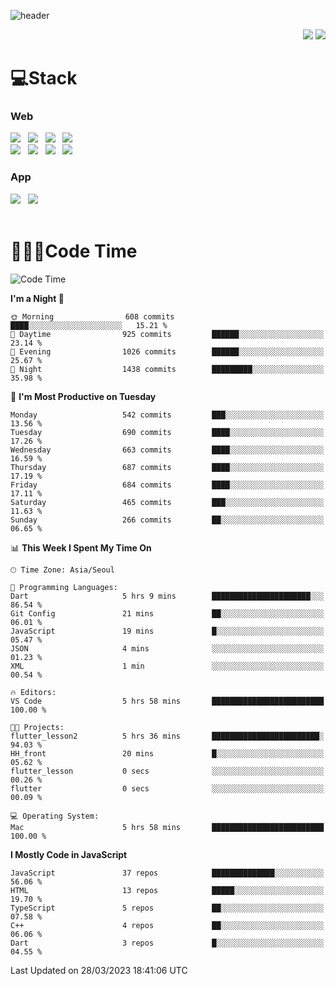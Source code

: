 ![header](https://capsule-render.vercel.app/api?type=waving&color=gradient&height=200&text=Cheri&fontAlign=70&fontAlignY=40&animation=twinkling)


<div align="end">
 <a href="https://cheri.tistory.com/"><img src="https://img.shields.io/badge/Blog-AD29B6?style=flat-square&logo=Tidal&logoColor=white"/></a> 
 <a href="mailto:hey.rnjs1135@gmail.com"><img src="https://img.shields.io/badge/Mail-EA4335?style=flat-square&logo=Gmail&logoColor=white"/></a>
</div>

<h1>💻Stack</h1>
<div>
 <h3>Web</h3>
 <!-- badge : https://shields.io/ -->
 <!-- icon : https://simpleicons.org/?q=Get -->
 <img src="https://img.shields.io/badge/HTML5-e74c3c?style=flat-square&logo=HTML5&logoColor=white"></img> &nbsp 
 <img src="https://img.shields.io/badge/CSS3-0A84FF?style=flat-square&logo=CSS3&logoColor=white"></img> &nbsp 
 <img src="https://img.shields.io/badge/tailwind%2Dcss-06B6D4?style=flat-square&logo=tailwindcss&logoColor=white"/></a> &nbsp 
 <img src="https://img.shields.io/badge/styled%2Dcomponents-DB7093?style=flat-square&logo=styled%2Dcomponents&logoColor=white"/></a>
 <br/>
 <img src="https://img.shields.io/badge/JavaScript-FFCD11?style=flat-square&logo=JavaScript&logoColor=white"></img> &nbsp 
 <img src="https://img.shields.io/badge/React-00BCF6?style=flat-square&logo=React&logoColor=white"></img> &nbsp 
 <img src="https://img.shields.io/badge/Redux-764ABC?style=flat-square&logo=Redux&logoColor=white"/> &nbsp 
 <img src="https://img.shields.io/badge/Zustand-582D3E?style=flat-square&logo=Zustand&logoColor=white"/></a> &nbsp 
 <br/>
 <h3>App</h3>
 <img src="https://img.shields.io/badge/Flutter-02569B?style=flat-square&logo=Flutter&logoColor=white"/></a> &nbsp 
 <img src="https://img.shields.io/badge/Getx-600EB2?style=flat-square"/></a> &nbsp 
</div> 

<br/>

<h1>👩🏼‍💻Code Time</h1>

<!--START_SECTION:waka-->
![Code Time](http://img.shields.io/badge/Code%20Time-2%2C116%20hrs%2030%20mins-blue)

**I'm a Night 🦉** 

```text
🌞 Morning                608 commits         ████░░░░░░░░░░░░░░░░░░░░░   15.21 % 
🌆 Daytime                925 commits         ██████░░░░░░░░░░░░░░░░░░░   23.14 % 
🌃 Evening                1026 commits        ██████░░░░░░░░░░░░░░░░░░░   25.67 % 
🌙 Night                  1438 commits        █████████░░░░░░░░░░░░░░░░   35.98 % 
```
📅 **I'm Most Productive on Tuesday** 

```text
Monday                   542 commits         ███░░░░░░░░░░░░░░░░░░░░░░   13.56 % 
Tuesday                  690 commits         ████░░░░░░░░░░░░░░░░░░░░░   17.26 % 
Wednesday                663 commits         ████░░░░░░░░░░░░░░░░░░░░░   16.59 % 
Thursday                 687 commits         ████░░░░░░░░░░░░░░░░░░░░░   17.19 % 
Friday                   684 commits         ████░░░░░░░░░░░░░░░░░░░░░   17.11 % 
Saturday                 465 commits         ███░░░░░░░░░░░░░░░░░░░░░░   11.63 % 
Sunday                   266 commits         ██░░░░░░░░░░░░░░░░░░░░░░░   06.65 % 
```


📊 **This Week I Spent My Time On** 

```text
🕑︎ Time Zone: Asia/Seoul

💬 Programming Languages: 
Dart                     5 hrs 9 mins        ██████████████████████░░░   86.54 % 
Git Config               21 mins             ██░░░░░░░░░░░░░░░░░░░░░░░   06.01 % 
JavaScript               19 mins             █░░░░░░░░░░░░░░░░░░░░░░░░   05.47 % 
JSON                     4 mins              ░░░░░░░░░░░░░░░░░░░░░░░░░   01.23 % 
XML                      1 min               ░░░░░░░░░░░░░░░░░░░░░░░░░   00.54 % 

🔥 Editors: 
VS Code                  5 hrs 58 mins       █████████████████████████   100.00 % 

🐱‍💻 Projects: 
flutter_lesson2          5 hrs 36 mins       ████████████████████████░   94.03 % 
HH_front                 20 mins             █░░░░░░░░░░░░░░░░░░░░░░░░   05.62 % 
flutter_lesson           0 secs              ░░░░░░░░░░░░░░░░░░░░░░░░░   00.26 % 
flutter                  0 secs              ░░░░░░░░░░░░░░░░░░░░░░░░░   00.09 % 

💻 Operating System: 
Mac                      5 hrs 58 mins       █████████████████████████   100.00 % 
```

**I Mostly Code in JavaScript** 

```text
JavaScript               37 repos            ██████████████░░░░░░░░░░░   56.06 % 
HTML                     13 repos            █████░░░░░░░░░░░░░░░░░░░░   19.70 % 
TypeScript               5 repos             ██░░░░░░░░░░░░░░░░░░░░░░░   07.58 % 
C++                      4 repos             ██░░░░░░░░░░░░░░░░░░░░░░░   06.06 % 
Dart                     3 repos             █░░░░░░░░░░░░░░░░░░░░░░░░   04.55 % 
```




 Last Updated on 28/03/2023 18:41:06 UTC
<!--END_SECTION:waka-->
